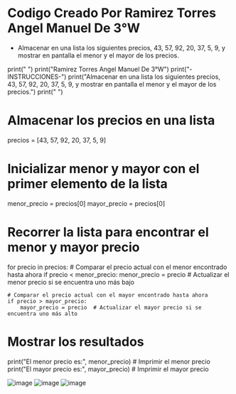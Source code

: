 # Codigo Creado Por Ramirez Torres Angel Manuel De 3°W
- Almacenar en una lista los siguientes precios, 43, 57, 92, 20, 37, 5, 9, y mostrar en pantalla  el menor y el mayor de los precios.


print(" ")
print("Ramirez Torres Angel Manuel De 3°W")
print("-INSTRUCCIONES-")
print("Almacenar en una lista los siguientes precios, 43, 57, 92, 20, 37, 5, 9, y mostrar en pantalla  el menor y el mayor de los precios.")
print(" ")


# Almacenar los precios en una lista
precios = [43, 57, 92, 20, 37, 5, 9]


# Inicializar menor y mayor con el primer elemento de la lista
menor_precio = precios[0]
mayor_precio = precios[0]

# Recorrer la lista para encontrar el menor y mayor precio
for precio in precios:
    # Comparar el precio actual con el menor encontrado hasta ahora
    if precio < menor_precio:
        menor_precio = precio  # Actualizar el menor precio si se encuentra uno más bajo
    
    # Comparar el precio actual con el mayor encontrado hasta ahora
    if precio > mayor_precio:
        mayor_precio = precio  # Actualizar el mayor precio si se encuentra uno más alto

# Mostrar los resultados
print("El menor precio es:", menor_precio)  # Imprimir el menor precio
print("El mayor precio es:", mayor_precio)  # Imprimir el mayor precio


![image](https://github.com/user-attachments/assets/5d34690b-cdeb-4981-b393-cf9969ed005b)
![image](https://github.com/user-attachments/assets/5e4b2b8e-7a90-487d-af5d-57724aafde25)
![image](https://github.com/user-attachments/assets/fee77505-8721-4b79-9a4f-f774cdb21286)


